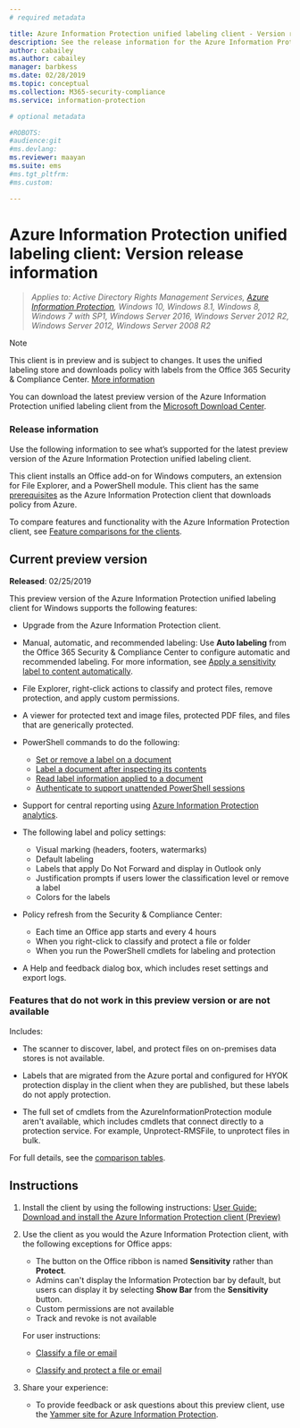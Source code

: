 ```yaml
---
# required metadata

title: Azure Information Protection unified labeling client - Version release information
description: See the release information for the Azure Information Protection unified labeling client for Windows. 
author: cabailey
ms.author: cabailey
manager: barbkess
ms.date: 02/28/2019
ms.topic: conceptual
ms.collection: M365-security-compliance
ms.service: information-protection

# optional metadata

#ROBOTS:
#audience:git
#ms.devlang:
ms.reviewer: maayan
ms.suite: ems
#ms.tgt_pltfrm:
#ms.custom:

---
```


# Azure Information Protection unified labeling client: Version release information

>*Applies to: Active Directory Rights Management Services, [Azure Information Protection](https://azure.microsoft.com/pricing/details/information-protection), Windows 10, Windows 8.1, Windows 8, Windows 7 with SP1, Windows Server 2016, Windows Server 2012 R2, Windows Server 2012, Windows Server 2008 R2*

> [!NOTE]
> This client is in preview and is subject to changes. It uses the unified labeling store and downloads policy with labels from the Office 365 Security & Compliance Center. [More information](/Office365/SecurityCompliance/sensitivity-labels)

You can download the latest preview version of the Azure Information Protection unified labeling client from the [Microsoft Download Center](https://www.microsoft.com/en-us/download/details.aspx?id=57440).

### Release information

Use the following information to see what’s supported for the latest preview version of the Azure Information Protection unified labeling client.

This client installs an Office add-on for Windows computers, an extension for File Explorer, and a PowerShell module. This client has the same [prerequisites](../requirements.md) as the Azure Information Protection client that downloads policy from Azure.

To compare features and functionality with the Azure Information Protection client, see [Feature comparisons for the clients](use-client.md#feature-comparisons-for-the-clients).

## Current preview version

**Released**: 02/25/2019

This preview version of the Azure Information Protection unified labeling client for Windows supports the following features: 

- Upgrade from the Azure Information Protection client.

- Manual, automatic, and recommended labeling: Use **Auto labeling** from the Office 365 Security & Compliance Center to configure automatic and recommended labeling. For more information, see [Apply a sensitivity label to content automatically](/Office365/SecurityCompliance/apply_sensitivity_label_automatically).

- File Explorer, right-click actions to classify and protect files, remove protection, and apply custom permissions.

- A viewer for protected text and image files, protected PDF files, and files that are generically protected.

- PowerShell commands to do the following:
    - [Set or remove a label on a document](/powershell/module/azureinformationprotection/set-aipfilelabel)
    - [Label a document after inspecting its contents](/powershell/module/azureinformationprotection/set-aipfileclassification)
    - [Read label information applied to a document](/powershell/module/azureinformationprotection/get-aipfilestatus)
    - [Authenticate to support unattended PowerShell sessions](/powershell/module/azureinformationprotection/set-aipauthentication)

- Support for central reporting using [Azure Information Protection analytics](../reports-aip.md).

- The following label and policy settings:
    - Visual marking (headers, footers, watermarks)
    - Default labeling
    - Labels that apply Do Not Forward and display in Outlook only
    - Justification prompts if users lower the classification level or remove a label
    - Colors for the labels

- Policy refresh from the Security & Compliance Center:
    - Each time an Office app starts and every 4 hours
    - When you right-click to classify and protect a file or folder
    - When you run the PowerShell cmdlets for labeling and protection

- A Help and feedback dialog box, which includes reset settings and export logs.

### Features that do not work in this preview version or are not available

Includes:

- The scanner to discover, label, and protect files on on-premises data stores is not available.

- Labels that are migrated from the Azure portal and configured for HYOK protection display in the client when they are published, but these labels do not apply protection.

- The full set of cmdlets from the AzureInformationProtection module aren't available, which includes cmdlets that connect directly to a protection service. For example, Unprotect-RMSFile, to unprotect files in bulk.

For full details, see the [comparison tables](use-client.md#feature-comparisons-for-the-clients).

## Instructions

1. Install the client by using the following instructions: [User Guide: Download and install the Azure Information Protection client (Preview)](install-unifiedlabelingclient-app.md) 

2. Use the client as you would the Azure Information Protection client, with the following exceptions for Office apps:
    - The button on the Office ribbon is named **Sensitivity** rather than **Protect**.
    - Admins can't display the Information Protection bar by default, but users can display it by selecting **Show Bar** from the **Sensitivity** button. 
    - Custom permissions are not available
    - Track and revoke is not available
    
    For user instructions:
    
    - [Classify a file or email](client-classify.md) 
    
    - [Classify and protect a file or email](client-classify-protect.md)

3. Share your experience: 
    
    - To provide feedback or ask questions about this preview client, use the [Yammer site for Azure Information Protection](https://www.yammer.com/AskIPTeam).
